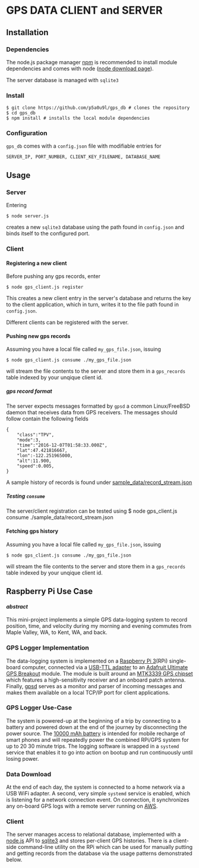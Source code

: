 # GPS DATA CLIENT and SERVER

## Installation

### Dependencies
The node.js package manager [npm](https://www.npmjs.com/) is recommended to install module dependencies and comes with node ([node download page](https://nodejs.org/en/download/)).

The server database is managed with `sqlite3`

### Install

    $ git clone https://github.com/p5a0u9l/gps_db # clones the repository
    $ cd gps_db
    $ npm install # installs the local module dependencies

### Configuration
`gps_db` comes with a `config.json` file with modifiable entries for

    SERVER_IP, PORT_NUMBER, CLIENT_KEY_FILENAME, DATABASE_NAME

## Usage

### Server

Entering

    $ node server.js

creates a new `sqlite3` database using the path found in `config.json` and binds itself to the configured port.

### Client

#### Registering a new client

Before pushing any gps records, enter

    $ node gps_client.js register

This creates a new client entry in the server's database and returns the key to the client application, which in turn, writes it to the file path found in `config.json`.

Different clients can be registered with the server.

#### Pushing new gps records
Assuming you have a local file called `my_gps_file.json`, issuing

    $ node gps_client.js consume ./my_gps_file.json

will stream the file contents to the server and store them in a `gps_records` table indexed by your unqique client id.

##### gps record format

The server expects messages formatted by `gpsd` a common Linux/FreeBSD daemon that receives data from GPS receivers. The messages should follow contain the following fields

    {
        "class":"TPV",
        "mode":3,
        "time":"2016-12-07T01:58:33.000Z",
        "lat":47.421816667,
        "lon":-122.251965000,
        "alt":11.900,
        "speed":0.005,
    }

A sample history of records is found under [sample\_data/record\_stream.json](sample_data/record_stream.json)

##### Testing `consume`

The server/client registration can be tested using
    $ node gps_client.js consume ./sample_data/record_stream.json

#### Fetching gps history
Assuming you have a local file called `my_gps_file.json`, issuing

    $ node gps_client.js consume ./my_gps_file.json

will stream the file contents to the server and store them in a `gps_records` table indexed by your unqique client id.

## Raspberry Pi Use Case

#### _abstract_
This mini-project implements a simple GPS data-logging system to record position, time, and velocity during my morning and evening commutes from Maple Valley, WA, to Kent, WA, and back.

### GPS Logger Implementation
The data-logging system is implemented on a [Raspberry Pi 3](https://www.raspberrypi.org/products/raspberry-pi-3-model-b/)(RPi) single-board computer, connected via a [USB-TTL adapter](https://www.amazon.com/JBtek%C2%AE-WINDOWS-Supported-Raspberry-Programming/dp/B00QT7LQ88/ref=pd_bxgy_23_img_3?_encoding=UTF8&pd_rd_i=B00QT7LQ88&pd_rd_r=DVMW2MNRZ9JY7Y6295FG&pd_rd_w=j2fIe&pd_rd_wg=3QblB&psc=1&refRID=DVMW2MNRZ9JY7Y6295FG<Paste>) to an [Adafruit Ultimate GPS Breakout](https://www.adafruit.com/product/746) module. The module is built around an [MTK3339 GPS chipset](https://cdn-shop.adafruit.com/datasheets/GlobalTop-FGPMMOPA6H-Datasheet-V0A.pdf) which features a high-sensitivity receiver and an onboard patch antenna. Finally, [gpsd](http://www.catb.org/gpsd/) serves as a monitor and parser of incoming messages and makes them available on a local TCP/IP port for client applications.

### GPS Logger Use-Case
The system is powered-up at the beginning of a trip by connecting to a battery and powered down at the end of the journey by disconnecting the power source. The [10000 mAh battery](https://www.amazon.com/gp/product/B0194WDVHI/ref=oh_aui_search_detailpage?ie=UTF8&psc=1) is intended for mobile recharge of smart phones and will repeatedly power the combined RPi/GPS system for up to 20 30 minute trips. The logging software is wrapped in a `systemd` service that enables it to go into action on bootup and run continuously until losing power.

### Data Download
At the end of each day, the system is connected to a home network via a USB WiFi adapter. A second, very simple `systemd` service is enabled, which is listening for a network connection event. On connection, it synchronizes any on-board GPS logs with a remote server running on [AWS](https://aws.amazon.com/).

### Client
The server manages access to relational database, implemented with a [node.js](https://nodejs.org/en/) API to [sqlite3](https://sqlite.org/) and stores per-client GPS histories. There is a client-side command-line utility on the RPi which can be used for manually putting and getting records from the database via the usage patterns demonstrated below.

